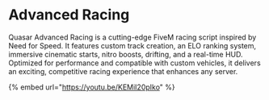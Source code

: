 # Advanced Racing

Quasar Advanced Racing is a cutting-edge FiveM racing script inspired by Need for Speed. It features custom track creation, an ELO ranking system, immersive cinematic starts, nitro boosts, drifting, and a real-time HUD. Optimized for performance and compatible with custom vehicles, it delivers an exciting, competitive racing experience that enhances any server.

{% embed url="https://youtu.be/KEMiI20pIko" %}
